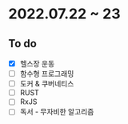# 2022.07.22 ~ 23

## To do

- [x] 헬스장 운동
- [ ] 함수형 프로그래밍
- [ ] 도커 & 쿠버네티스
- [ ] RUST
- [ ] RxJS
- [ ] 독서 - 무자비한 알고리즘
